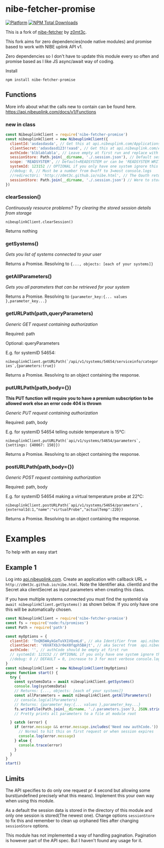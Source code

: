 # nibe-fetcher-promise
[![Platform](https://img.shields.io/badge/platform-Node--RED-red)](https://nodered.org)
[![NPM Total Downloads](https://img.shields.io/npm/dt/nibe-fetcher-promise.svg)](https://www.npmjs.com/package/nibe-fetcher-promise)

This is a fork of [nibe-fetcher](https://github.com/z0mt3c/nibe-fetcher) by [z0mt3c](https://github.com/z0mt3c). 

This fork aims for zero dependencies(node native modules) and promise based to work with NIBE uplink API v1. 

Zero dependencies so I don't have to update this module every so often and promise based as I like JS async/await way of coding.

Install
```
npm install nibe-fetcher-promise
```
## Functions
More info about what the calls new to contain can be found here. https://api.nibeuplink.com/docs/v1/Functions

### new in class

```js
const NibeuplinkClient = require('nibe-fetcher-promise')
const nibeuplinkClient = new NibeuplinkClient({
  clientId:'asdasdasda', // Get this at api.nibeuplink.com/Applications
  clientSecret:'adasdasd123!!xasd', // Get this at api.nibeuplink.com/Applications
  authCode:'blblablabla', // Leave empty at first run and replace with content after browsing link from console output URL
  sessionStore: Path.join(__dirname, './.session.json'), // Default session data stored in a file at the modules root dir
  scope: 'READSYSTEM', // Default=READSYSTEM or can be 'READSYSTEM WRITESYSTEM'. Requires premium.
  systemId: 123152 // OPTIONAL if you only have one system ignore this setting. Or for multiple systems get yours via function getSystems()
  //debug: 0, // Must be a number from 0=off to 3=most console.logs
  //redirectUri: 'http://z0mt3c.github.io/nibe.html', // The Oauth return URL. Pr default links to z0mt3c page that just make the authCode ready for an easy copy/paste for you.
  sessionStore: Path.join(__dirname, './.session.json') // Were to store the session details. 
})

```

### clearSession()
*Continuously resource problems? Try clearing the stored session details from storage*

`nibeuplinkClient.clearSession()`

Returns nothing
### getSystems()
*Gets you list of systems connected to your user*

Returns a Promise. Resolving to `{..., objects: [each of your systems]}`

### getAllParameters()
*Gets you all parameters that can be retrieved for your system*

Returns a Promise. Resolving to `{parameter_key:{... values },parameter_key...}`

### getURLPath(path,queryParameters)
*Generic GET request containing authorization*

Required: path

Optional: queryParameters

E.g. for systemID 54654:

``nibeuplinkClient.getURLPath(`/api/v1/systems/54654/serviceinfo/categories`,{parameters:true})``

Returns a Promise. Resolving to an object containing the response.
### putURLPath(path,body={})
**This PUT function will require you to have a premium subscription to be allowed work else an error code 404 is thrown**

*Generic PUT request containing authorization*

Required: path, body

E.g. for systemID 54654 telling outside temperature is 15°C:

``nibeuplinkClient.putURLPath(`api/v1/systems/54654/parameters`,{settings: {40067: 150}})``

Returns a Promise. Resolving to an object containing the response.

### postURLPath(path,body={})

*Generic POST request containing authorization*

Required: path, body

E.g. for systemID 54654 making a virtual temperature probe at 22°C:

``nibeuplinkClient.postURLPath(`api/v1/systems/54654/parameters`,{externalId:1,"name":"virtualProbe","actualTemp":220})``

Returns a Promise. Resolving to an object containing the response.

# Examples
To help with an easy start
## Example 1

Log into [api.nibeuplink.com](https://api.nibeuplink.com/). Create an application with callback URL = `http://z0mt3c.github.io/nibe.html`. Note the Identifier aka. clientId and the Secret aka clientSecret as input parameters when creating this class.

If you have multiple systems connected you must find the systemId via `await nibeuplinkClient.getSystems()` as shown below. If you only have one this will be automatically chosen.
```js
const NibeuplinkClient = require('nibe-fetcher-promise')
const fs = require('node:fs/promises')
const Path = require('path')

const myOptions = {
  clientId: 'TnQN5WAykGeTuVX1VQxmLd', // aka Identifier from  api.nibeuplink.com
  clientSecret: 'V6VATXbJr0eX0fqph5BAjt', // aka Secret from  api.nibeuplink.com,
  authCode: '', // authCode should be empty at first run
  // systemId: 123152 // OPTIONAL if you only have one system ignore this setting
  //debug: 0 // DEFAULT = 0, increase to 3 for most verbose console.logs
}
const nibeuplinkClient = new NibeuplinkClient(myOptions)
async function start() {
  try {
    const systemsData = await nibeuplinkClient.getSystems()
    console.log(systemsData)
    // Returns: {..., objects: [each of your systems]}
    const allParameters = await nibeuplinkClient.getAllParameters()
    // console.log(allParameters)
    // Returns: {parameter_key:{... values },parameter_key...}
    fs.writeFile(Path.join(__dirname, './.parameters.json'), JSON.stringify(allParameters, null, 2))
    // Pretty prints all parameters to a file at module root

  } catch (error) {
    if (error.message && error.message.includes('Need new authCode.')) {
      // Normal to hit this on first request or when session expires
      console.log(error.message)
    } else {
      console.trace(error)
    }
  }
}
start()
```

## Limits

The API specifies to do only one request pr 4 second but allowing some burst(undefined precisely what this means). Implement this your own way when using this module.

As a default the session data is stored in the directory of this module and only one session is stored(The newest one). Change options `sessionStore` to fix this and remember to clean up orphaned files after changing `sessionStore` options.

This module has not implemented a way of handling pagination. Pagination is however part of the API spec. But I haven't found any usage for it.
